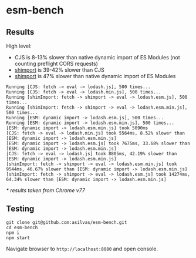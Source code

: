 # esm-bench

## Results

High level:

* CJS is 8-13% slower than native dynamic import of ES Modules (not counting preflight CORS requests)
* [shimport](https://github.com/Rich-Harris/shimport) is 39-42% slower than CJS
* [shimport](https://github.com/Rich-Harris/shimport) is 47% slower than native dynamic import of ES Modules

```
Running [CJS: fetch -> eval -> lodash.js], 500 times...
Running [CJS: fetch -> eval -> lodash.min.js], 500 times...
Running [shimImport: fetch -> shimport -> eval -> lodash.esm.js], 500 times...
Running [shimImport: fetch -> shimport -> eval -> lodash.esm.min.js], 500 times...
Running [ESM: dynamic import -> lodash.esm.js], 500 times...
Running [ESM: dynamic import -> lodash.esm.min.js], 500 times...
[ESM: dynamic import -> lodash.esm.min.js] took 5090ms
[CJS: fetch -> eval -> lodash.min.js] took 5564ms, 8.52% slower than [ESM: dynamic import -> lodash.esm.min.js]
[ESM: dynamic import -> lodash.esm.js] took 7675ms, 33.68% slower than [ESM: dynamic import -> lodash.esm.min.js]
[CJS: fetch -> eval -> lodash.js] took 8805ms, 42.19% slower than [ESM: dynamic import -> lodash.esm.min.js]
[shimImport: fetch -> shimport -> eval -> lodash.esm.min.js] took 9544ms, 46.67% slower than [ESM: dynamic import -> lodash.esm.min.js]
[shimImport: fetch -> shimport -> eval -> lodash.esm.js] took 14274ms, 64.34% slower than [ESM: dynamic import -> lodash.esm.min.js]
```

_* results taken from Chrome v77_


## Testing

```
git clone git@github.com:asilvas/esm-bench.git
cd esm-bench
npm i
npm start
```

Navigate browser to `http://localhost:8080` and open console.
